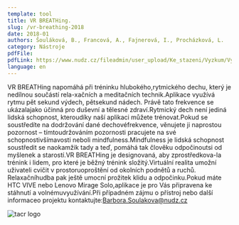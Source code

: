 ```yaml
---
template: tool
title: VR BREATHing.
slug: /vr-breathing-2018
date: 2018-01
authors: Šouláková, B., Francová, A., Fajnerová, I., Procházková, L. 
category: Nástroje
pdfFile: 
pdfLink: https://www.nudz.cz/fileadmin/user_upload/Ke_stazeni/Vyzkum/Vysledky/sw-mindfullnes-info.pdf
language: en
---
```


VR BREATHing napomáhá při tréninku hlubokého,rytmického dechu, který je nedílnou součástí rela-xačních a meditačních technik.Aplikace využívá rytmu pět sekund výdech, pětsekund nádech. Právě tato frekvence se ukázalajako účinná pro duševní a tělesné zdraví.Rytmický dech není jediná lidská schopnost, kteroudíky naší aplikaci můžete trénovat.Pokud se soustředíte na dodržování dané dechovéfrekvence, věnujete ji naprostou pozornost – tímtoudržováním pozornosti pracujete na své schopnostivšímavosti neboli mindfulness.Mindfulness je lidská schopnost soustředit se naokamžik tady a teď, pomáhá tak člověku odpočinoutsi od myšlenek a starostí.VR BREATHing je designovaná, aby zprostředkova-la trénink i lidem, pro které je běžný trénink složitý.Virtuální realita umožní uživateli cvičit v prostoruoproštění od okolních podnětů a ruchů. Relaxačníhudba pak ještě umocní prožitek klidu a odpočinku.Pokud máte HTC VIVE nebo Lenovo Mirage Solo,aplikace je pro Vás připravena ke stáhnutí a volnémuvyužívání.Při případném zájmu o přístroj nebo další informaceo projektu kontaktujte:Barbora.Soulakova@nudz.cz

![tacr logo](/logo-tacr.png)
